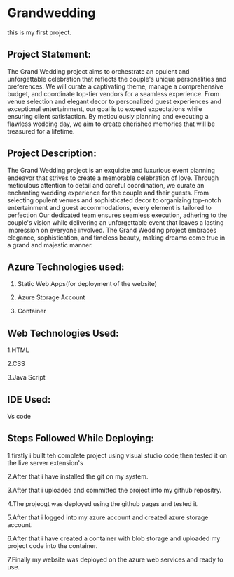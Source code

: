 # Grandwedding
this is my first project.

## Project Statement:
The Grand Wedding project aims to orchestrate an opulent and unforgettable celebration
that reflects the couple's unique personalities and preferences. We will curate a captivating 
theme, manage a comprehensive budget, and coordinate top-tier vendors for a seamless 
experience. From venue selection and elegant decor to personalized guest experiences and 
exceptional entertainment, our goal is to exceed expectations while ensuring client 
satisfaction. By meticulously planning and executing a flawless wedding day, we aim to 
create cherished memories that will be treasured for a lifetime.

## Project Description:

The Grand Wedding project is an exquisite and luxurious event planning endeavor that 
 strives to create a memorable celebration of love. Through meticulous attention to detail and 
 careful coordination, we curate an enchanting wedding experience for the couple and their 
 guests. From selecting opulent venues and sophisticated decor to organizing top-notch entertainment and guest accommodations, every element is tailored to perfection
 Our dedicated team ensures seamless execution, adhering to the couple's vision while delivering
 an unforgettable event that leaves a lasting impression on everyone involved.
 The Grand Wedding project embraces elegance, sophistication, and timeless beauty, making dreams come true in a grand and majestic manner.

 ## Azure Technologies used:

 1. Static Web Apps(for deployment of the website)
 
 2. Azure Storage Account
  
 3. Container

## Web Technologies Used:
1.HTML

2.CSS

3.Java Script

## IDE Used:
Vs code
## Steps Followed While Deploying:
1.firstly i built teh  complete project using visual studio code,then tested it on the  live server extension's

2.After that i have installed the git on my system.

3.After that i uploaded and committed the project into my github repositry.

4.The projecgt was deployed using the github pages and tested it.

5.After that i logged into my azure account and  created azure storage account.

6.After that i have created a container with blob storage and uploaded my project code into the container.

7.Finally my website was deployed on the azure web services and ready to use. 
